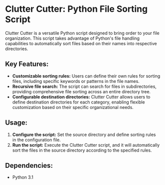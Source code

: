 # Clutter Cutter: Python File Sorting Script

Clutter Cutter is a versatile Python script designed to bring order to your file organization. This script takes advantage of Python's file handling capabilities to automatically sort files based on their names into respective directories.

## Key Features:

- **Customizable sorting rules:** Users can define their own rules for sorting files, including specific keywords or patterns in the file names.
- **Recursive file search:** The script can search for files in subdirectories, providing comprehensive file sorting across an entire directory tree.
- **Configurable destination directories:** Clutter Cutter allows users to define destination directories for each category, enabling flexible customization based on their specific organizational needs.

## Usage:

1. **Configure the script:** Set the source directory and define sorting rules in the configuration file.
2. **Run the script:** Execute the Clutter Cutter script, and it will automatically sort the files in the source directory according to the specified rules.

## Dependencies:

- Python 3.1

